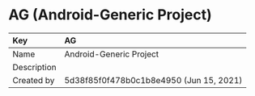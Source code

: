 # AG \(Android-Generic Project\)

| Key | AG |
| :--- | :--- |
| Name | Android-Generic Project |
| Description |  |
| Created by | 5d38f85f0f478b0c1b8e4950 \(Jun 15, 2021\) |

